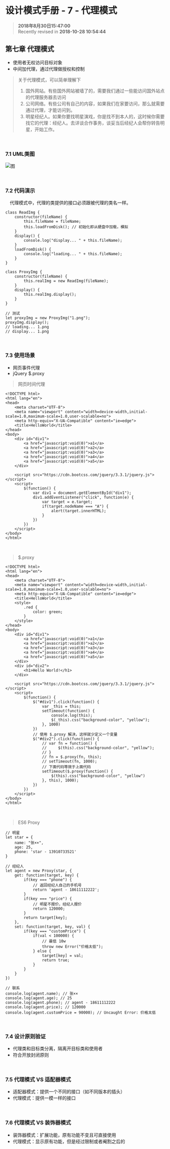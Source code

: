 设计模式手册 - 7 - 代理模式
===

>  **2018年8月30日15:47:00**  
> Recently revised in **2018-10-28 10:54:44**

## 第七章 代理模式
* 使用者无权访问目标对象
* 中间加代理，通过代理做授权和控制

> 关于代理模式，可以简单理解下
> 1. 国外网站。有些国外网站被墙了的，需要我们通过一些能访问国外站点的代理服务器去访问
> 2. 公司网络。有些公司有自己的内容，如果我们在家要访问，那么就需要通过代理，才能访问到。
> 3. 明星经纪人。如果你要找明星演戏，你是找不到本人的，这时候你需要找它的代理：经纪人。去详谈合作事务，谈妥当后经纪人会帮你转告明星，开始工作。

<br>

### 7.1 UML类图
![图](../../public-repertory/img/js-design-pattern-chapter7-1.png)

<br>

### 7.2 代码演示
&emsp;代理模式中，代理的类提供的接口必须跟被代理的类名一样。
```
class ReadImg {
    constructor(fileName) {
        this.fileName = fileName;
        this.loadFromDisk(); // 初始化即从硬盘中加载，模拟
    }
    display() {
        console.log("display... " + this.fileName);
    }
    loadFromDisk() {
        console.log("loading... " + this.fileName);
    }
}

class ProxyImg {
    constructor(fileName) {
        this.realImg = new ReadImg(fileName);
    }
    display() {
        this.realImg.display();
    }
}

// 测试
let proxyImg = new ProxyImg("1.png");
proxyImg.display(); 
// loading... 1.png
// display... 1.png
```

<br>

### 7.3 使用场景
* 网页事件代理
* jQuery $.proxy

> 网页时间代理
```
<!DOCTYPE html>
<html lang="en">
<head>
    <meta charset="UTF-8">
    <meta name="viewport" content="width=device-width,initial-scale=1.0,maximum-scale=1.0,user-scalable=no">
    <meta http-equiv="X-UA-Compatible" content="ie=edge">
    <title>HelloWorld</title>
</head>
<body>
    <div id="div1">
        <a href="javascript:void(0)">a1</a>
        <a href="javascript:void(0)">a2</a>
        <a href="javascript:void(0)">a3</a>
        <a href="javascript:void(0)">a4</a>
        <a href="javascript:void(0)">a5</a>
    </div>
    
    <script src="https://cdn.bootcss.com/jquery/3.3.1/jquery.js"></script>
    <script>
        $(function() {
            var div1 = document.getElementById("div1");
            div1.addEventListener("click", function(e) {
                var target = e.target;
                if(target.nodeName === "A") {
                    alert(target.innerHTML);
                }
            })
        })
    </script>
</body>
</html>
```

<br>

> $.proxy
```
<!DOCTYPE html>
<html lang="en">
<head>
    <meta charset="UTF-8">
    <meta name="viewport" content="width=device-width,initial-scale=1.0,maximum-scale=1.0,user-scalable=no">
    <meta http-equiv="X-UA-Compatible" content="ie=edge">
    <title>HelloWorld</title>
    <style>
        .red {
            color: green;
        }
    </style>
</head>
<body>
    <div id="div1">
        <a href="javascript:void(0)">a1</a>
        <a href="javascript:void(0)">a2</a>
        <a href="javascript:void(0)">a3</a>
        <a href="javascript:void(0)">a4</a>
        <a href="javascript:void(0)">a5</a>
    </div>
    <div id="div2">
        <h1>Hello World!</h1>
    </div>
    
    <script src="https://cdn.bootcss.com/jquery/3.3.1/jquery.js"></script>
    <script>
        $(function() {
            $("#div1").click(function() {
                var _this = this;
                setTimeout(function() {
                    console.log(this);
                    $(_this).css("background-color", "yellow");
                }, 1000)
            })
            // 使用 $.proxy 解决，这样就少定义一个变量
            $("#div2").click(function() {
                // var fn = function() {
                //     $(this).css("background-color", "yellow");
                // }
                // fn = $.proxy(fn, this);
                // setTimeout(fn, 1000);
                // 下面代码等效于上面代码
                setTimeout($.proxy(function() {
                    $(this).css("background-color", "yellow")
                }, this), 1000);
            })
        })
    </script>
</body>
</html>
```

<br>

> ES6 Proxy
```
// 明星
let star = {
    name: "张××",
    age: 25,
    phone: 'star - 13910733521'
}

// 经纪人
let agent = new Proxy(star, {
    get: function(target, key) {
        if(key === "phone") {
            // 返回经纪人自己的手机号
            return 'agent - 18611112222';
        }
        if(key === "price") {
            // 明星不报价，经纪人报价
            return 120000;
        }
        return target[key];
    },
    set: function(target, key, val) {
        if(key === "customPrice") {
            if(val < 100000) {
                // 最低 10w
                throw new Error("价格太低");
            } else {
                target[key] = val;
                return true;
            }
        }
    }
})

// 联系
console.log(agent.name); // 张××
console.log(agent.age); // 25
console.log(agent.phone); // agent - 18611112222
console.log(agent.price); // 120000
console.log(agent.customPrice = 90000); // Uncaught Error: 价格太低
```

<br>

### 7.4 设计原则验证
* 代理类和目标类分离，隔离开目标类和使用者
* 符合开放封闭原则

<br>

### 7.5 代理模式 VS 适配器模式
* 适配器模式：提供一个不同的接口（如不同版本的插头）
* 代理模式：提供一模一样的接口

<br>

### 7.6 代理模式 VS 装饰器模式
* 装饰器模式：扩展功能，原有功能不变且可直接使用
* 代理模式：显示原有功能，但是经过限制或者阉割之后的

<br>

 